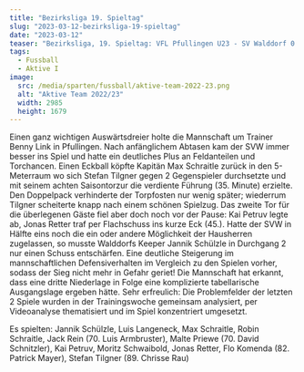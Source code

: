 ```yaml
---
title: "Bezirksliga 19. Spieltag"
slug: "2023-03-12-bezirksliga-19-spieltag"
date: "2023-03-12"
teaser: "Bezirksliga, 19. Spieltag: VFL Pfullingen U23 - SV Walddorf 0:2 (0:2)"
tags:
  - Fussball
  - Aktive I
image:
  src: /media/sparten/fussball/aktive-team-2022-23.png
  alt: "Aktive Team 2022/23"
  width: 2985
  height: 1679 
---
```

Einen ganz wichtigen Auswärtsdreier holte die Mannschaft um Trainer Benny Link in Pfullingen. Nach anfänglichem Abtasen kam der SVW immer besser ins Spiel und hatte ein deutliches Plus an Feldanteilen und Torchancen. Einen Eckball köpfte Kapitän Max Schraitle zurück in den 5-Meterraum wo sich Stefan Tilgner gegen 2 Gegenspieler durchsetzte und mit seinem achten Saisontorzur die verdiente Führung (35. Minute) erzielte. Den Doppelpack verhinderte der Torpfosten nur wenig später; wiederrum Tilgner scheiterte knapp nach einem schönen Spielzug. Das zweite Tor für die überlegenen Gäste fiel aber doch noch vor der Pause: Kai Petruv legte ab, Jonas Retter traf per Flachschuss ins kurze Eck (45.). Hatte der SVW in Hälfte eins noch die ein oder andere Möglichkeit der Hausherren zugelassen, so musste Walddorfs Keeper Jannik Schülzle in Durchgang 2 nur einen Schuss entschärfen. Eine deutliche Steigerung im mannschaftlichen Defensiverhalten im Vergleich zu den Spielen vorher, sodass der Sieg nicht mehr in Gefahr geriet! Die Mannschaft hat erkannt, dass eine dritte Niederlage in Folge eine komplizierte tabellarische Ausgangslage ergeben hätte. Sehr erfreulich: Die Problemfelder der letzten 2 Spiele wurden in der Trainingswoche gemeinsam analysiert, per Videoanalyse thematisiert und im Spiel konzentriert umgesetzt.

Es spielten: Jannik Schülzle, Luis Langeneck, Max Schraitle, Robin Schraitle, Jack Rein (70. Luis Armbruster), Malte Priewe (70. David Schnitzler), Kai Petruv, Moritz Schwaibold, Jonas Retter, Flo Komenda (82. Patrick Mayer), Stefan Tilgner (89. Chrisse Rau)
